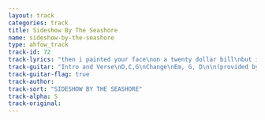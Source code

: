 ```yaml
---
layout: track
categories: track
title: Sideshow By The Seashore
name: sideshow-by-the-seashore
type: ahfow_track
track-id: 72
track-lyrics: "then i painted your face\non a twenty dollar bill\nbut it isn't legal tender\nand i think about you still\nand all the comfort in words\nprovide no comfort\nwe can all go mad together\nthat's what friends are for\n\nand at the sideshow by the seashore\nthe girls are dressed as mermaids\nan electrical storm has caught us in a trap\nmaybe if i yell at you\nyou'll trust in what i'm sayin'\nbut i'm keepin' all the secrets\nand i have nothing else to say"
track-guitar: "Intro and Verse\nD,C,G\nChange\nEm, G, D\n\n(provided by Drew)"
track-guitar-flag: true
track-author: 
track-sort: "SIDESHOW BY THE SEASHORE"
track-alpha: S
track-original: 
---
```

